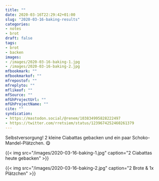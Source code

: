 ```yaml
---
title: ""
date: 2020-03-16T22:29:42+01:00
slug: "2020-03-16-baking-results"
categories:
- notes
- brot
draft: false
tags:
- brot
- backen
images:
- /images/2020-03-16-baking-1.jpg
- /images/2020-03-16-baking-2.jpg
mfbookmark: ""
mfbookmarkof: ""
mfrepostof: ""
mfreplyto: ""
mflikeof: ""
mfSource: ""
mfGhProjectUrl: ""
mfGhProjectName: ""
cite: ""
syndication:
- https://mastodon.social/@renem/103834995828222497
- https://twitter.com/rretsiem/status/1239674252460261379
---
```


Selbstversorgung! 2 kleine Ciabattas gebacken und ein paar Schoko-Mandel-Plätzchen. :yum:

{{< img src="/images/2020-03-16-baking-1.jpg" caption="2 Ciabattas heute gebacken" >}}

{{< img src="/images/2020-03-16-baking-2.jpg" caption="2 Brote & 1x Plätzchen" >}}
